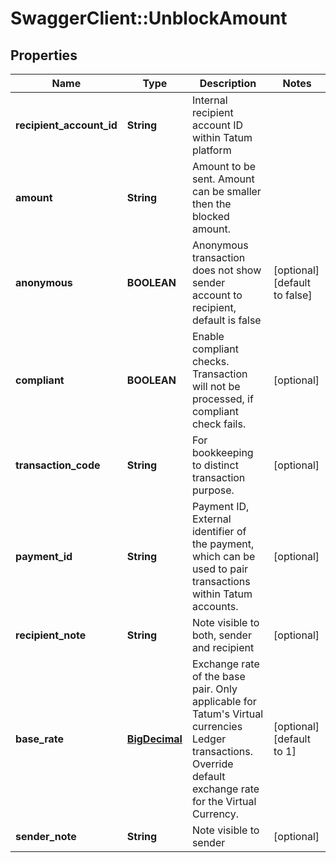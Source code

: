 # SwaggerClient::UnblockAmount

## Properties
Name | Type | Description | Notes
------------ | ------------- | ------------- | -------------
**recipient_account_id** | **String** | Internal recipient account ID within Tatum platform | 
**amount** | **String** | Amount to be sent. Amount can be smaller then the blocked amount. | 
**anonymous** | **BOOLEAN** | Anonymous transaction does not show sender account to recipient, default is false | [optional] [default to false]
**compliant** | **BOOLEAN** | Enable compliant checks. Transaction will not be processed, if compliant check fails. | [optional] 
**transaction_code** | **String** | For bookkeeping to distinct transaction purpose. | [optional] 
**payment_id** | **String** | Payment ID, External identifier of the payment, which can be used to pair transactions within Tatum accounts. | [optional] 
**recipient_note** | **String** | Note visible to both, sender and recipient | [optional] 
**base_rate** | [**BigDecimal**](BigDecimal.md) | Exchange rate of the base pair. Only applicable for Tatum&#x27;s Virtual currencies Ledger transactions. Override default exchange rate for the Virtual Currency. | [optional] [default to 1]
**sender_note** | **String** | Note visible to sender | [optional] 

